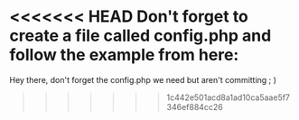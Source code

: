 <<<<<<< HEAD
Don't forget to create a file called config.php and follow the example from here: 
=======
Hey there, don't forget the config.php we need but aren't committing ; )
>>>>>>> 1c442e501acd8a1ad10ca5aae5f7346ef884cc26
